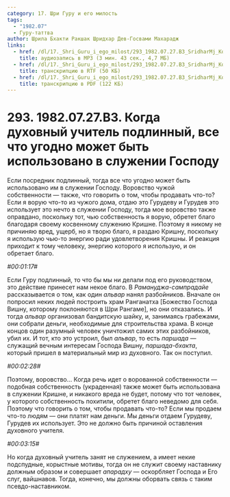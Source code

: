 ```yaml
---
category: 17. Шри Гуру и его милость
tags:
  - "1982.07"
  - Гуру-таттва
author: Шрила Бхакти Ракшак Шридхар Дев-Госвами Махарадж
links:
  - href: /dl/17._Shri_Guru_i_ego_milost/293_1982.07.27.B3_SridharMj_Kogda_duhovnyj_uchitel_podlinnyj_vse_chto_ugodno_mozhet_byt_ispolzovano_v_sluzhenii_Gospodu.mp3
    title: аудиозапись в MP3 (3 мин. 43 сек., 4,7 МБ)
  - href: /dl/17._Shri_Guru_i_ego_milost/293_1982.07.27.B3_SridharMj_Kogda_duhovnyj_uchitel_podlinnyj_vse_chto_ugodno_mozhet_byt_ispolzovano_v_sluzhenii_Gospodu.rtf
    title: транскрипцию в RTF (50 КБ)
  - href: /dl/17._Shri_Guru_i_ego_milost/293_1982.07.27.B3_SridharMj_Kogda_duhovnyj_uchitel_podlinnyj_vse_chto_ugodno_mozhet_byt_ispolzovano_v_sluzhenii_Gospodu.pdf
    title: транскрипцию в PDF (122 КБ)
---
```


# 293. 1982.07.27.B3. Когда духовный учитель подлинный, все что угодно может быть использовано в служении Господу

Если посредник подлинный, тогда все что угодно может быть использовано им в служении Господу. Воровство чужой собственности — также, что говорить о том, чтобы продавать что-то? Если я ворую что-то из чужого дома, отдаю это Гурудеву и Гурудев это использует это нечто в служении Господу, тогда мое воровство также оправдано, поскольку тот, чью собственность я ворую, обретет благо благодаря своему косвенному служению Кришне. Поэтому я никому не причиняю вред, ущерб, но я творю благо, я раздаю Кришну, поскольку я использую чью-то энергию ради удовлетворения Кришны. И реакция приходит к тому человеку, энергию которого я использую, и он обретает благо.

*#00:01:17#*

Если Гуру подлинный, то что бы мы ни делали под его руководством, это действие принесет нам некое благо. В *Рамануджа-сампрадайе* рассказывается о том, как один *альвар* нанял разбойников. Вначале он попросил неких людей построить храм Ранганатха [Божество Господа Вишну, которому поклоняются в Шри Рангаме], но они отказались. И тогда *альвар* организовал бандитскую шайку, и, занимаясь грабежами, они собрали деньги, необходимые для строительства храма. В конце концов один разумный человек уничтожил самих этих разбойников, убил их. И тот, кто это устроил, был *альвар*, то есть *паршада* — служащий вечным интересам Господа Вишну, *паршада-бхакта*, который пришел в материальный мир из духовного. Так он поступил.

*#00:02:28#*

Поэтому, воровство… Когда речь идет о ворованной собственности — подобная собственность (украденная) также может быть использована в служении Кришне, и никакого вреда не будет, потому что тот человек, у которого собственность похитили, обретет благо неведомо для себя. Поэтому что говорить о том, чтобы продавать что-то? Если мы продаем что-то людям — они платят нам деньги. Мы деньги отдаем Гурудеву, Гурудев их использует. Это не должно быть причиной оставления духовного учителя.

*#00:03:15#*

Но когда духовный учитель занят не служением, а имеет некие подспудные, корыстные мотивы, тогда он не служит своему наставнику должным образом и совершает *апарадху* — оскорбляет Господа и Его слуг, вайшнавов. Тогда, конечно, мы должны оборвать связь с таким псевдо-наставником.


